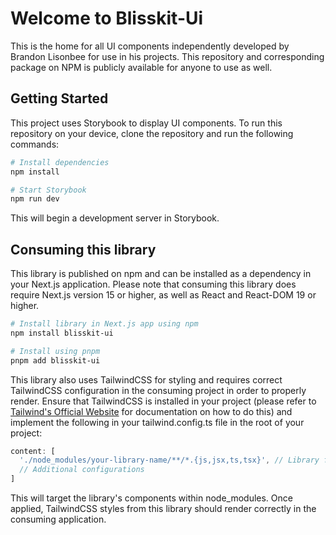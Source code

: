 # Welcome to Blisskit-Ui

This is the home for all UI components independently developed by Brandon Lisonbee for use in his projects. This repository and corresponding package on NPM is publicly available for anyone to use as well.

## Getting Started

This project uses Storybook to display UI components. To run this repository on your device, clone the repository and run the following commands:

```bash
# Install dependencies
npm install

# Start Storybook
npm run dev
```

This will begin a development server in Storybook.

## Consuming this library

This library is published on npm and can be installed as a dependency in your Next.js application. Please note that consuming this library does require Next.js version 15 or higher, as well as React and React-DOM 19 or higher.

```bash
# Install library in Next.js app using npm
npm install blisskit-ui

# Install using pnpm
pnpm add blisskit-ui
```

This library also uses TailwindCSS for styling and requires correct TailwindCSS configuration in the consuming project in order to properly render. Ensure that TailwindCSS is installed in your project (please refer to [Tailwind's Official Website](https://tailwindcss.com/) for documentation on how to do this) and implement the following in your tailwind.config.ts file in the root of your project:

```typescript
content: [
  './node_modules/your-library-name/**/*.{js,jsx,ts,tsx}', // Library files
  // Additional configurations
]
```

This will target the library's components within node_modules. Once applied, TailwindCSS styles from this library should render correctly in the consuming application. 

